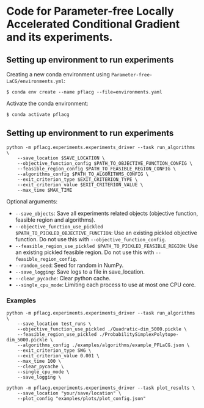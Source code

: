 # Code for Parameter-free Locally Accelerated Conditional Gradient and its experiments.


## Setting up environment to run experiments

Creating a new conda environment using `Parameter-free-LaCG/environments.yml`:
```
$ conda env create --name pflacg --file=environments.yaml
```

Activate the conda environment:
```
$ conda activate pflacg
```

## Setting up environment to run experiments

```
python -m pflacg.experiments.experiments_driver --task run_algorithms \
    --save_location $SAVE_LOCATION \
    --objective_function_config $PATH_TO_OBJECTIVE_FUNCTION_CONFIG \
    --feasible_region_config $PATH_TO_FEASIBLE_REGION_CONFIG \
    --algorithms_config $PATH_TO_ALGORITHMS_CONFIG \
    --exit_criterion_type $EXIT_CRITERION_TYPE \
    --exit_criterion_value $EXIT_CRITERION_VALUE \
    --max_time $MAX_TIME
```

Optional arguments:

* ```--save_objects```: Save all experiments related objects (objective function, feasible region and algorithms).
* ```--objective_function_use_pickled $PATH_TO_PICKLED_OBJECTIVE_FUNCTION```: Use an existing pickled objective function. Do not use this with ```--objective_function_config```.
* ```--feasible_region_use_pickled $PATH_TO_PICKLED_FEASIBLE_REGION```: Use an existing pickled feasible region. Do not use this with ```--feasible_region_config```.
* ```--random_seed```: Seed for random in NumPy.
* ```--save_logging```: Save logs to a file in save_location.
* ```--clear_pycache```: Clear python cache.
* ```--single_cpu_mode```: Limiting each process to use at most one CPU core.

### Examples

```
python -m pflacg.experiments.experiments_driver --task run_algorithms \
    --save_location test_runs \
    --objective_function_use_pickled ./Quadratic-dim_5000.pickle \
    --feasible_region_use_pickled ./ProbabilitySimplexPolytope-dim_5000.pickle \
    --algorithms_config ./examples/algorithms/example_PFLaCG.json \
    --exit_criterion_type SWG \
    --exit_criterion_value 0.001 \
    --max_time 100 \
    --clear_pycache \
    --single_cpu_mode \
    --save_logging \
```

```
python -m pflacg.experiments.experiments_driver --task plot_results \
    --save_location "your/save/location" \
    --plot_config "examples/plots/plot_config.json"
```
